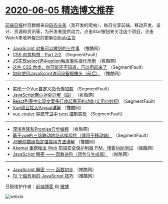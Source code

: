 # [2020-06-05 精选博文推荐](https://toutiao.qdkfweb.cn/date/2020/06/05)

[前端日报](https://qdkfweb.cn/c/news)栏目数据来自[码农头条](https://toutiao.qdkfweb.cn/)（我开发的爬虫），每日分享前端、移动开发、设计、资源和资讯等，为开发者提供动力，点击Star按钮来关注这个项目，点击Watch来收听每日的更新[Github主页](https://github.com/kujian/frontendDaily)
* [JavaScript 对象可以做到的三件事](https://toutiao.qdkfweb.cn/143099.html) （推酷网）
* [CSS 创意构想 &#8211; Part 2/2](https://toutiao.qdkfweb.cn/143089.html) （SegmentFault）
* [JS实现select选中option触发事件操作示例](https://toutiao.qdkfweb.cn/143100.html) （推酷网）
* [这些 CSS 伪类，你可能还不知道，可以用起来了](https://toutiao.qdkfweb.cn/143090.html) （SegmentFault）
* [如何使用JavaScript访问设备摄像头（前后）](https://toutiao.qdkfweb.cn/143101.html) （推酷网）

***
* [实现一个Vue自定义指令懒加载](https://toutiao.qdkfweb.cn/143091.html) （SegmentFault）
* [JavaScript面向对象详解（四）](https://toutiao.qdkfweb.cn/143102.html) （推酷网）
* [React列表中实现文案多行收起展开的功能(实用小妙招)](https://toutiao.qdkfweb.cn/143092.html) （SegmentFault）
* [Vue项目接入Paypal详解](https://toutiao.qdkfweb.cn/143103.html) （推酷网）
* [vue-router 导航守卫中 next 控制实现](https://toutiao.qdkfweb.cn/143093.html) （SegmentFault）

***
* [深浅克隆和Promise异步编程](https://toutiao.qdkfweb.cn/143104.html) （推酷网）
* [基于vue的三级联动地址选择组件（适用于移动端）](https://toutiao.qdkfweb.cn/143094.html) （SegmentFault）
* [JS删除数组指定值常用方法详解](https://toutiao.qdkfweb.cn/143105.html) （推酷网）
* [Akamai 重磅推出 Web 前端安全保护利器 PIM，慢雾协助测试](https://toutiao.qdkfweb.cn/143095.html) （推酷网）
* [JavaScript 解密 —— 函数进阶（闭包与生成器）](https://toutiao.qdkfweb.cn/143096.html) （推酷网）

***
* [JavaScript 解密 —— 函数初步](https://toutiao.qdkfweb.cn/143097.html) （推酷网）
* [10 个超有用的 JavaScript 技巧](https://toutiao.qdkfweb.cn/143098.html) （推酷网）

日报维护作者：[前端博客](https://qdkfweb.cn/) 和 [微博](https://qdkfweb.cn/go/weibo)

![weixin](https://user-images.githubusercontent.com/3055447/38468989-651132ac-3b80-11e8-8e6b-15122322a9d7.png)